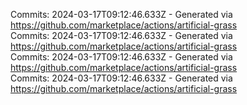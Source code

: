 Commits: 2024-03-17T09:12:46.633Z - Generated via https://github.com/marketplace/actions/artificial-grass
<br>
Commits: 2024-03-17T09:12:46.633Z - Generated via https://github.com/marketplace/actions/artificial-grass
<br>
Commits: 2024-03-17T09:12:46.633Z - Generated via https://github.com/marketplace/actions/artificial-grass
<br>
Commits: 2024-03-17T09:12:46.633Z - Generated via https://github.com/marketplace/actions/artificial-grass
<br>
